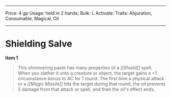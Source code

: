 
---
Price: 4 gp
Usage: held in 2 hands;
Bulk: L
Activate: 
Traits: Abjuration, Consumable, Magical, Oil

---

# Shielding Salve

**Item 1**

> This shimmering paste has many properties of a *[[Shield]]* spell. When you slather it onto a creature or object, the target gains a +1 circumstance bonus to AC for 1 round. The first time a physical attack or a *[[Magic Missile]]* hits the target during that round, the oil prevents 5 damage from that attack or spell, and then the oil's effect ends.
